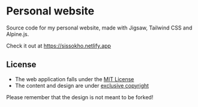 # Personal website

Source code for my personal website, made with Jigsaw, Tailwind CSS and Alpine.js.

Check it out at https://sissokho.netlify.app

## License

-   The web application falls under the [MIT License](https://choosealicense.com/licenses/mit/)
-   The content and design are under [exclusive copyright](https://choosealicense.com/no-license/)

Please remember that the design is not meant to be forked!
